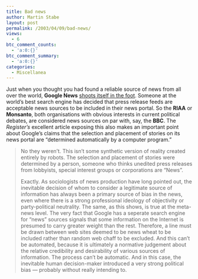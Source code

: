 ```yaml
---
title: Bad news
author: Martin Stabe
layout: post
permalink: /2003/04/09/bad-news/
views:
  - 6
btc_comment_counts:
  - 'a:0:{}'
btc_comment_summary:
  - 'a:0:{}'
categories:
  - Miscellanea
---
```

Just when you thought you had found a reliable source of news from all over the world, **Google News** <a href="http://www.theregister.co.uk/content/6/30112.html" target="_top">shoots itself in the foot</a>. Someone at the world&#8217;s best search engine has decided that press release feeds are acceptable news sources to be included in their news portal. So the **RIAA** or **Monsanto**, both organisations with obvious interests in current political debates, are considered news sources on par with, say, the **BBC**. The *Register&#8217;s* excellent article exposing this also makes an important point about Google&#8217;s claims that the selection and placement of stories on its news portal are &#8220;determined automatically by a computer program.&#8221;  


> No they weren&#8217;t. This isn&#8217;t some synthetic version of reality created entirely by robots. The selection and placement of stories were determined by a person, someone who thinks unedited press releases from lobbyists, special interest groups or corporations are &#8220;News&#8221;.</p>
Exactly. As sociologists of news production have long pointed out, the inevitable decision of whom to consider a legitimate source of information has always been a primary source of bias in the news, even where there is a strong professional ideology of objectivity or party-political neutrality. The same, as this shows, is true at the meta-news level. The very fact that Google has a seperate search engine for &#8220;news&#8221; sources signals that some information on the Internet is presumed to carry greater weight than the rest. Therefore, a line must be drawn between web sites deemed to be news wheat to be included rather than random web chaff to be excluded. And this can&#8217;t be automated, because it is ultimately a normative judgement about the relative credibility and desirability of various sources of information. The process can&#8217;t be automatic. And in this case, the inevitable human decision-maker introduced a very strong political bias &#8212; probably without really intending to.